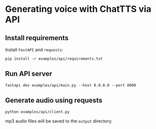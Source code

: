 # Generating voice with ChatTTS via API

## Install requirements

Install `FastAPI` and `requests`:

```
pip install -r examples/api/requirements.txt
```

## Run API server

```
fastapi dev examples/api/main.py --host 0.0.0.0 --port 8000
```

## Generate audio using requests

```
python examples/api/client.py
```

mp3 audio files will be saved to the `output` directory.
